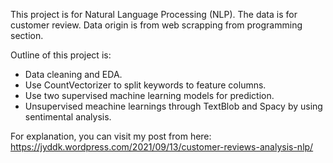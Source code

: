 This project is for Natural Language Processing (NLP).
The data is for customer review. Data origin is from web scrapping from programming section.

Outline of this project is:
- Data cleaning and EDA.
- Use CountVectorizer to split keywords to feature columns.
- Use two supervised machine learning models for prediction.
- Unsupervised meachine learnings through TextBlob and Spacy by using sentimental analysis.

For explanation, you can visit my post from here:
https://jyddk.wordpress.com/2021/09/13/customer-reviews-analysis-nlp/
